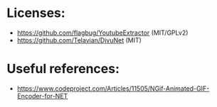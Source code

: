 # Licenses:
* https://github.com/flagbug/YoutubeExtractor (MIT/GPLv2)
* https://github.com/Telavian/DjvuNet (MIT)

# Useful references:
* https://www.codeproject.com/Articles/11505/NGif-Animated-GIF-Encoder-for-NET 